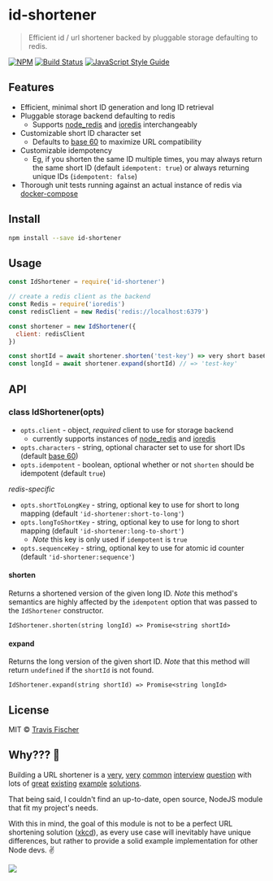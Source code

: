 # id-shortener

> Efficient id / url shortener backed by pluggable storage defaulting to redis.

[![NPM](https://img.shields.io/npm/v/id-shortener.svg)](https://www.npmjs.com/package/id-shortener) [![Build Status](https://travis-ci.com/transitive-bullshit/id-shortener.svg?branch=master)](https://travis-ci.com/transitive-bullshit/id-shortener) [![JavaScript Style Guide](https://img.shields.io/badge/code_style-standard-brightgreen.svg)](https://standardjs.com)

## Features

- Efficient, minimal short ID generation and long ID retrieval
- Pluggable storage backend defaulting to redis
  - Supports [node_redis](https://github.com/NodeRedis/node_redis) and [ioredis](https://github.com/luin/ioredis) interchangeably
- Customizable short ID character set
  - Defaults to [base 60](http://ttk.me/w/NewBase60) to maximize URL compatibility
- Customizable idempotency
  - Eg, if you shorten the same ID multiple times, you may always return the same short ID (default `idempotent: true`) or always returning unique IDs (`idempotent: false`)
- Thorough unit tests running against an actual instance of redis via [docker-compose](https://docs.docker.com/compose/)

## Install

```bash
npm install --save id-shortener
```

## Usage

```js
const IdShortener = require('id-shortener')

// create a redis client as the backend
const Redis = require('ioredis')
const redisClient = new Redis('redis://localhost:6379')

const shortener = new IdShortener({
  client: redisClient
})

const shortId = await shortener.shorten('test-key') => very short base60 string
const longId = await shortener.expand(shortId) // => 'test-key'
```

## API

### class IdShortener(opts)

- `opts.client` - object, *required* client to use for storage backend
  - currently supports instances of [node_redis](https://github.com/NodeRedis/node_redis) and [ioredis](https://github.com/luin/ioredis)
- `opts.characters` - string, optional character set to use for short IDs (default [base 60](http://ttk.me/w/NewBase60))
- `opts.idempotent` - boolean, optional whether or not `shorten` should be idempotent (default `true`)

_redis-specific_
- `opts.shortToLongKey` - string, optional key to use for short to long mapping (default `'id-shortener:short-to-long'`)
- `opts.longToShortKey` - string, optional key to use for long to short mapping (default `'id-shortener:long-to-short'`)
  - _Note_ this key is only used if `idempotent` is `true`
- `opts.sequenceKey` - string, optional key to use for atomic id counter (default `'id-shortener:sequence'`)

#### shorten

Returns a shortened version of the given long ID. _Note_ this method's semantics are highly affected by the `idempotent` option that was passed to the `IdShortener` constructor.

`IdShortener.shorten(string longId) => Promise<string shortId>`

#### expand

Returns the long version of the given short ID. _Note_ that this method will return `undefined` if the `shortId` is not found.

`IdShortener.expand(string shortId) => Promise<string longId>`

## License

MIT © [Travis Fischer](https://github.com/fisch0920)

## Why??? 💩

Building a URL shortener is a [very](https://stackoverflow.com/questions/742013/how-to-code-a-url-shortener), [very](http://n00tc0d3r.blogspot.com) [common](https://www.hiredintech.com/classrooms/system-design/lesson/55) [interview](https://www.interviewbit.com/problems/tiny-url/) [question](https://www.educative.io/collection/page/5668639101419520/5649050225344512/5668600916475904) with lots of [great](https://github.com/Hedronium/url-shorty) [existing](https://gist.github.com/bhelx/778542) [example](https://github.com/delight-im/ShortURL) [solutions](https://gist.github.com/epeli/1158171).

That being said, I couldn't find an up-to-date, open source, NodeJS module that fit my project's needs.

With this in mind, the goal of this module is not to be a perfect URL shortening solution ([xkcd](https://xkcd.com/927/)), as every use case will inevitably have unique differences, but rather to provide a solid example implementation for other Node devs. ✌️

![](http://i.giphy.com/3o6Zt4rDm1bx6iLHYA.gif)
